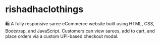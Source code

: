 # rishadhaclothings
🛍️ A fully responsive saree eCommerce website built using HTML, CSS, Bootstrap, and JavaScript. Customers can view sarees, add to cart, and place orders via a custom UPI-based checkout modal.
